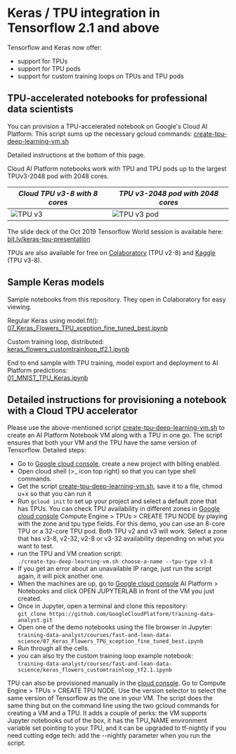 # Keras / TPU integration in Tensorflow 2.1 and above

 Tensorflow and Keras now offer:
 * support for TPUs
 * support for TPU pods
 * support for custom training loops on TPUs and TPU pods
 
 ## TPU-accelerated notebooks for professional data scientists
 
 You can  provision a TPU-accelerated notebook on Google's Cloud AI Platform. This script sums up the necessary gcloud commands:
 [create-tpu-deep-learning-vm.sh](https://raw.githubusercontent.com/GoogleCloudPlatform/training-data-analyst/master/courses/fast-and-lean-data-science/create-tpu-deep-learning-vm.sh)
 
 Detailed instructions at the bottom of this page.
 
 Cloud AI Platform notebooks work with TPU and TPU pods up to the largest TPUv3-2048 pod with 2048 cores.
 
 | *Cloud TPU v3-8 with 8 cores* | *TPU v3-2048 pod with 2048 cores* |
 | --- | --- |
 | ![TPU v3](https://cloud.google.com/images/products/tpu/cloud-tpu-v3-img_2x.png)  | ![TPU v3 pod](https://cloud.google.com/images/products/tpu/google-cloud-ai.png) |
  
The slide deck of the Oct 2019 Tensorflow World session is available here: 
 [bit.ly/keras-tpu-presentation](https://docs.google.com/presentation/d/e/2PACX-1vRqvlSpX5CVRC2oQ_e_nRNahOSPoDVL6I36kdjuPR_4y_tCPb-_k98Du1QXBwx4sBvVrzsCPulmuPn8/pub)
 
 TPUs are also available for free on [Colaboratory](https://colab.sandbox.google.com/github/GoogleCloudPlatform/training-data-analyst/blob/master/courses/fast-and-lean-data-science/07_Keras_Flowers_TPU_xception_fine_tuned_best.ipynb) (TPU v2-8)
 and [Kaggle](https://www.kaggle.com/mgornergoogle/five-flowers-with-keras-and-xception-on-tpu) (TPU v3-8).

## Sample Keras models

Sample notebooks from this repository. They open in Colaboratory for easy viewing. 

Regular Keras using model.fit():<br/>
[07_Keras_Flowers_TPU_xception_fine_tuned_best.ipynb](https://colab.sandbox.google.com/github/GoogleCloudPlatform/training-data-analyst/blob/master/courses/fast-and-lean-data-science/07_Keras_Flowers_TPU_xception_fine_tuned_best.ipynb)

Custom training loop, distributed:<br/>
[keras_flowers_customtrainloop_tf2.1.ipynb](https://colab.research.google.com/github/GoogleCloudPlatform/training-data-analyst/blob/master/courses/fast-and-lean-data-science/keras_flowers_customtrainloop_tf2.1.ipynb)

 End to end sample with TPU training, model export and deployment to AI Platform predictions:<br/>
 [01_MNIST_TPU_Keras.ipynb](https://colab.research.google.com/github/GoogleCloudPlatform/training-data-analyst/blob/master/courses/fast-and-lean-data-science/01_MNIST_TPU_Keras.ipynb)  

## Detailed instructions for provisioning a notebook with a Cloud TPU accelerator

Please use the above-mentioned script [create-tpu-deep-learning-vm.sh](https://raw.githubusercontent.com/GoogleCloudPlatform/training-data-analyst/master/courses/fast-and-lean-data-science/create-tpu-deep-learning-vm.sh)
to create an AI Platform Notebook VM along with a TPU in one go.
The script ensures that both your VM and the TPU have the same version of Tensorflow. Detailed steps:

 * Go to [Google cloud console](https://console.cloud.google.com/), create a new project with billing enabled.
 * Open cloud shell (>_ icon top right) so that you can type shell commands.
 * Get the script [create-tpu-deep-learning-vm.sh](https://raw.githubusercontent.com/GoogleCloudPlatform/training-data-analyst/master/courses/fast-and-lean-data-science/create-tpu-deep-learning-vm.sh), save it to a file, chmod u+x so that you can run it
 * Run `gcloud init` to set up your project and select a default zone that
 has TPUs. You can check TPU availability in different zones in [Google cloud console](https://console.cloud.google.com/)
 Compute Engine > TPUs > CREATE TPU NODE by playing with the zone and tpu type fields. For this
 demo, you can use an 8-core TPU or a 32-core TPU pod. Both TPU v2 and v3 will work.
 Select a zone that has v3-8, v2-32, v2-8 or v3-32 availability depending on what you want to test.
 * run the TPU and VM creation script:<br/>
 `./create-tpu-deep-learning-vm.sh choose-a-name --tpu-type v3-8`
 * If you get an error about an unavailable IP range, just run the script again, it will pick another one.
 * When the machines are up, go to [Google cloud console](https://console.cloud.google.com/) AI Platform > Notebooks
 and click OPEN JUPYTERLAB in front of the VM you just created.
 * Once in Jupyter, open a terminal and clone this repository:<br/>
 `git clone https://github.com/GoogleCloudPlatform/training-data-analyst.git`
 * Open one of the demo notebooks using the file browser in Jupyter:<br/>
 `training-data-analyst/courses/fast-and-lean-data-science/07_Keras_Flowers_TPU_xception_fine_tuned_best.ipynb`
 * Run through all the cells.
 * you can also try the custom training loop example notebook:<br/>
 `training-data-analyst/courses/fast-and-lean-data-science/keras_flowers_customtrainloop_tf2.1.ipynb`

TPU can also be provisioned manually in the [cloud console](https://console.cloud.google.com/). Go to
Compute Engine > TPUs > CREATE TPU NODE. Use the version selector to select the same version of Tensorflow as the one in your VM.
The script does the same thing but on the command line using the two
gcloud commands for creating a VM and a TPU. It adds a couple of perks:
the VM supports Jupyter notebooks out of the box, it has the TPU_NAME environment variable set pointing to your TPU,
and it can be upgraded to tf-nightly if you need cutting edge tech: add the --nightly parameter when you run the script.
